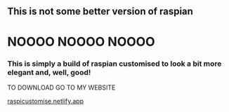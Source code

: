 ## This is not some better version of raspian 

# NOOOO NOOOO NOOOO

### This is simply a build of raspian customised to look a bit more elegant and, well, good!

TO DOWNLOAD GO TO MY WEBSITE

[raspicustomise.netlify.app](https://raspicustomise.netlify.app)
